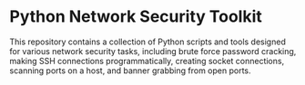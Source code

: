 # Python Network Security Toolkit

This repository contains a collection of Python scripts and tools designed for various network security tasks, including brute force password cracking, making SSH connections programmatically, creating socket connections, scanning ports on a host, and banner grabbing from open ports.
